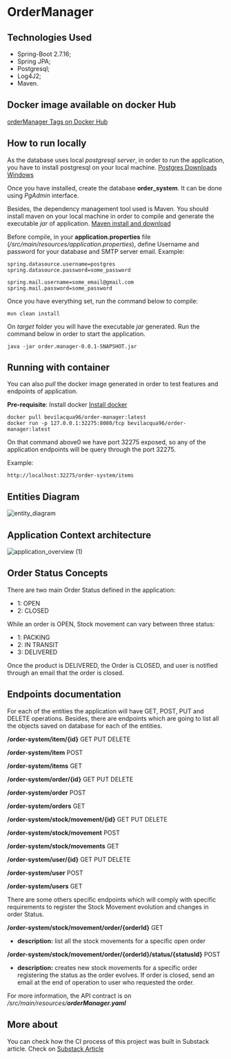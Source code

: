 # OrderManager

## Technologies Used

- Spring-Boot 2.7.16;
- Spring JPA;
- Postgresql;
- Log4J2;
- Maven.

## Docker image available on docker Hub

[orderManager Tags on Docker Hub](https://hub.docker.com/r/bevilacqua96/order-manager/tags)

## How to run locally

As the database uses local _postgresql server_, in order to run the application, you have to install postgresql on your local machine.
[Postgres Downloads Windows](https://www.postgresql.org/download/windows/)

Once you have installed, create the database **order_system**. It can be done using _PgAdmin_ interface.

Besides, the dependency management tool used is Maven. You should install maven on your local machine in order to compile and generate the executable _jar_ of application.
[Maven install and download](https://maven.apache.org/install.html)

Before compile, in your **application.properties** file (_/src/main/resources/application.properties_), define Username and password for your database and SMTP server email.
Example:

```
spring.datasource.username=postgres
spring.datasource.password=some_password

spring.mail.username=some_email@gmail.com
spring.mail.password=some_password
```

Once you have everything set, run the command below to compile:

```
mvn clean install
```

On _target_ folder you will have the executable _jar_ generated.
Run the command below in order to start the application.

```
java -jar order.manager-0.0.1-SNAPSHOT.jar
```

## Running with container

You can also _pull_ the docker image generated in order to test features and endpoints of application.

**Pre-requisite**: Install docker [Install docker](https://docs.docker.com/engine/install/)

```
docker pull bevilacqua96/order-manager:latest
docker run -p 127.0.0.1:32275:8080/tcp bevilacqua96/order-manager:latest
```

On that command above0 we have port 32275 exposed, so any of the application endpoints will be query through the port 32275.

Example:

```
http://localhost:32275/order-system/items
```

## Entities Diagram

![entity_diagram](https://github.com/bevilacqua1996/OrderManager/assets/18063196/ec960354-ec63-46fc-9a04-3681ed27d277)

## Application Context architecture

![application_overview (1)](https://github.com/bevilacqua1996/OrderManager/assets/18063196/10224bde-038d-4008-8e06-962c44502b17)

## Order Status Concepts

There are two main Order Status defined in the application:

- 1: OPEN
- 2: CLOSED

While an order is OPEN, Stock movement can vary between three status:

- 1: PACKING
- 2: IN TRANSIT
- 3: DELIVERED

Once the product is DELIVERED, the Order is CLOSED, and user is notified through an email that the order is closed.

## Endpoints documentation

For each of the entities the application will have GET, POST, PUT and DELETE operations. Besides, there are endpoints which are going to list all the objects saved on database for each of the entities.

**/order-system/item/{id}**
GET
PUT
DELETE

**/order-system/item**
POST

**/order-system/items**
GET

**/order-system/order/{id}**
GET
PUT
DELETE

**/order-system/order**
POST

**/order-system/orders**
GET

**/order-system/stock/movement/{id}**
GET
PUT
DELETE

**/order-system/stock/movement**
POST

**/order-system/stock/movements**
GET

**/order-system/user/{id}**
GET
PUT
DELETE

**/order-system/user**
POST

**/order-system/users**
GET

There are some others specific endpoints which will comply with specific requirements to register the Stock Movement evolution and changes in order Status.

**/order-system/stock/movement/order/{orderId}**
GET
- **description:** list all the stock movements for a specific open order

**/order-system/stock/movement/order/{orderId}/status/{statusId}**
POST
- **description:** creates new stock movements for a specific order registering the status as the order evolves. If order is closed, send an email at the end of operation to user who requested the order.

For more information, the API contract is on _/src/main/resources/**orderManager.yaml**_

## More about

You can check how the CI process of this project was built in Substack article. Check on [Substack Article](https://open.substack.com/pub/bevilacqua96/p/building-your-own-docker-image-using?r=2je0lv&utm_campaign=post&utm_medium=web)

